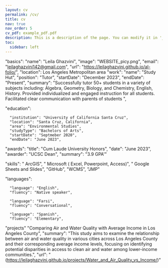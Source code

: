 ```yaml
---
layout: cv
permalink: /cv/
title: cv
nav: true
nav_order: 5
cv_pdf: example_pdf.pdf
description: This is a description of the page. You can modify it in '_pages/cv.md'. You can also change or remove the top pdf download button.
toc:
  sidebar: left
---
```

 "basics": 
    "name": "Leila Ghazvini",
    "image": "WEBSITE_picy.png",
    "email": "leilaghazvini142@gmail.com",
    "url": "https://leilaghazvini.github.io/al-folio/",
    "location": Los Angeles Metropolitan area
  "work": 
      "name": "Study Hut",
      "position": "Tutor",
      "startDate": "December 2023",
      "endDate": "Present",
      "summary": "Successfully tutor 50+ students in a variety of subjects including: Algebra, Geometry, Biology, and Chemistry, English, History. Provided individualized and engaged instruction for all students. Facilitated clear communication with parents of students ", 
  
  "education": 
    
      "institution": "University of California Santa Cruz",
      "location": "Santa Cruz, California",
      "area": "Environmental Studies",
      "studyType": "Bachelors of Arts",
      "startDate": "Septmeber 2020",
      "endDate": "June 2023",
 
  "awards": 
      "title": "Cum Laude University Honors",
      "date": "June 2023",
      "awarder": "UCSC Dean",
      "summary": "3.9 GPA'"
  
  "skills": 
        " ArcGIS",
        " Microsoft ( Excel, Powerpoint, Access)",
        " Google Sheets and Slides",
        "GitHub",
        "WCMS",
        "JMP"

  "languages": 
  
      "language": "English",
      "fluency": "Native speaker",
      
      "language": "Farsi",
      "fluency": "Conversational",
      
      "language": "Spanish",
      "fluency": "Elementary",

  "projects"
  "Comparing Air and Water Quality with Average Income in Los Angeles County",
      "summary": "This study aims to examine the relationship between air and water quality in various cities across Los Angeles County and their corresponding average income levels, focusing on identifying potential disparities in access to clean air and water among lower-income communities.",
      "url": "(https://leilaghazvini.github.io/projects/Water_and_Air_Quality_vs_Income/)"

